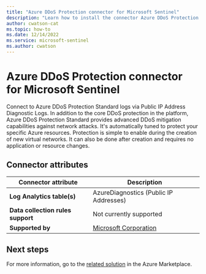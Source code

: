 ```yaml
---
title: "Azure DDoS Protection connector for Microsoft Sentinel"
description: "Learn how to install the connector Azure DDoS Protection to connect your data source to Microsoft Sentinel."
author: cwatson-cat
ms.topic: how-to
ms.date: 12/14/2022
ms.service: microsoft-sentinel
ms.author: cwatson
---
```


# Azure DDoS Protection connector for Microsoft Sentinel

Connect to Azure DDoS Protection Standard logs via Public IP Address Diagnostic Logs. In addition to the core DDoS protection in the platform, Azure DDoS Protection Standard provides advanced DDoS mitigation capabilities against network attacks. It's automatically tuned to protect your specific Azure resources. Protection is simple to enable during the creation of new virtual networks. It can also be done after creation and requires no application or resource changes.

## Connector attributes

| Connector attribute | Description |
| --- | --- |
| **Log Analytics table(s)** | AzureDiagnostics (Public IP Addresses)<br/> |
| **Data collection rules support** | Not currently supported |
| **Supported by** | [Microsoft Corporation](https://support.microsoft.com) |


## Next steps

For more information, go to the [related solution](https://azuremarketplace.microsoft.com/en-us/marketplace/apps/azuresentinel.azure-sentinel-solution-azureddosprotection?tab=Overview) in the Azure Marketplace.
